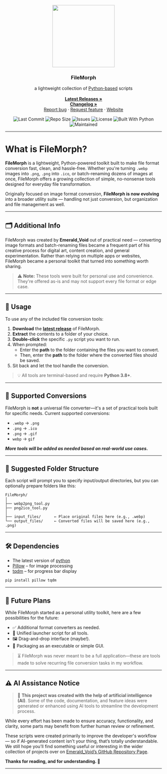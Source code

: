  <p align="center">
  <img width="200" height="200" src="https://i.imgur.com/MHrWKKt.png">
</p>

<h3 align="center">FileMorph</h3>

<p align="center">
  a lightweight collection of <a href="https://www.python.org/">Python-based</a> scripts
  <br>
 <br>
  <a href="https://github.com/EmeraldVoid/FileMorph/releases"><strong>Latest Releases »</strong></a>
  <br>
  <a href="https://github.com/EmeraldVoid/FileMorph/blob/main/changelog.md"><strong>Changelog »</strong></a>
  <br>
  <a href="https://github.com/EmeraldVoid/FileMorph/issues/new">Report bug</a>
  ·
  <a href="https://github.com/EmeraldVoid/FileMorph/issues/new">Request feature</a>
  ·
  <a href="https://emeraldvoid.github.io/FileMorph/">Website</a>
</p>

<p align="center">
  <img src="https://img.shields.io/github/last-commit/emeraldvoid/FileMorph" alt="Last Commit">
  <img src="https://img.shields.io/github/repo-size/emeraldvoid/FileMorph" alt="Repo Size">
  <img src="https://img.shields.io/github/issues/emeraldvoid/FileMorph" alt="Issues">
  <img src="https://img.shields.io/github/license/emeraldvoid/FileMorph" alt="License">
  <img src="https://img.shields.io/badge/built%20with-python-blue" alt="Built With Python">
  <img src="https://img.shields.io/badge/maintained-yes-brightgreen" alt="Maintained">
</p>

---

# What is FileMorph?

**FileMorph** is a lightweight, Python-powered toolkit built to make file format conversion fast, clean, and hassle-free. Whether you're turning `.webp` images into `.png`, `.png` into `.ico`, or batch-renaming dozens of images at once, FileMorph offers a growing collection of simple, no-nonsense tools designed for everyday file transformation.

Originally focused on image format conversion, **FileMorph is now evolving** into a broader utility suite — handling not just conversion, but organization and file management as well.

---

## 🗂️ Additional Info

FileMorph was created by **Emerald\_Void** out of practical need — converting image formats and batch-renaming files became a frequent part of his creative process for digital art, content creation, and general experimentation. Rather than relying on multiple apps or websites, FileMorph became a personal toolkit that turned into something worth sharing.


> ⚠️ **Note:** These tools were built for personal use and convenience. They're offered as-is and may not support every file format or edge case.

---

## 🧰 Usage

To use any of the included file conversion tools:

1. **Download** the **[latest release](https://github.com/EmeraldVoid/FileMorph/releases)** of FileMorph.
2. **Extract** the contents to a folder of your choice.
3. **Double-click** the specific `.py` script you want to run.
4. When prompted:
   - Enter the **path** to the folder containing the files you want to convert.
   - Then, enter the **path** to the folder where the converted files should be saved.
5. Sit back and let the tool handle the conversion.

> 💡 All tools are terminal-based and require **Python 3.8+**.

---

## 🔁 Supported Conversions

FileMorph is **not** a universal file converter—it's a set of practical tools built for specific needs. Current supported conversions:

- `.webp` → `.png`
- `.png` → `.ico`
- `.png` → `.gif`
- `webp` → `gif`


***More tools will be added as needed based on real-world use cases.***

---

## 📁 Suggested Folder Structure

Each script will prompt you to specify input/output directories, but you can optionally prepare folders like this:

```
FileMorph/
│
├── webp2png_tool.py
├── png2ico_tool.py
│
├── input_files/      ← Place original files here (e.g., .webp)
└── output_files/     ← Converted files will be saved here (e.g., .png)
```

---

## 🛠️ Dependencies

- The latest version of [python](https://www.python.org/)  
- [Pillow](https://python-pillow.org) – for image processing  
- [tqdm](https://github.com/tqdm/tqdm) – for progress bar display

```bash
pip install pillow tqdm
```

---

## 🧪 Future Plans

While FileMorph started as a personal utility toolkit, here are a few possibilities for the future:

- ✅ Additional format converters as needed.
- 🔄 Unified launcher script for all tools.
- 🖼️ Drag-and-drop interface (maybe!).
- 🧰 Packaging as an executable or simple GUI.

> ⏳ FileMorph was never meant to be a full application—these are tools made to solve recurring file conversion tasks in my workflow.

---

## ⚠️ AI Assistance Notice

> 🧠 **This project was created with the help of artificial intelligence (AI)**. Some of the code, documentation, and feature ideas were generated or enhanced using AI tools to streamline the development process.

While every effort has been made to ensure accuracy, functionality, and clarity, some parts may benefit from further human review or refinement.

These scripts were created primarily to improve the developer's workflow — so if AI-generated content isn't your thing, that’s totally understandable.
We still hope you’ll find something useful or interesting in the wider collection of projects over on [Emerald\_Void’s GitHub Repository Page](https://github.com/EmeraldVoid?tab=repositories).

**Thanks for reading, and for understanding. 💚**


---


